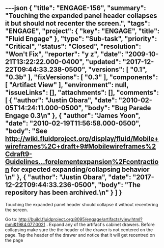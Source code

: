 ---json
{
  "title": "ENGAGE-156",
  "summary": "Touching the expanded panel header collapses it but should not recenter the screen.",
  "tags": "ENGAGE",
  "project": {
    "key": "ENGAGE",
    "title": "Fluid Engage"
  },
  "type": "Sub-task",
  "priority": "Critical",
  "status": "Closed",
  "resolution": "Won't Fix",
  "reporter": "y z",
  "date": "2009-10-21T13:22:22.000-0400",
  "updated": "2017-12-22T09:44:33.238-0500",
  "versions": [
    "0.1",
    "0.3b"
  ],
  "fixVersions": [
    "0.3"
  ],
  "components": [
    "Artifact View"
  ],
  "environment": null,
  "issueLinks": [],
  "attachments": [],
  "comments": [
    {
      "author": "Justin Obara",
      "date": "2010-02-05T14:24:11.000-0500",
      "body": "Bug Parade Engage 0.3\n"
    },
    {
      "author": "James Yoon",
      "date": "2010-02-19T11:56:58.000-0500",
      "body": "See <http://wiki.fluidproject.org/display/fluid/Mobile+wireframes%2C+draft+9#Mobilewireframes%2Cdraft9-Guidelines...forelementexpansion%2Fcontraction> for expected expanding/collapsing behavior&#x20;\n"
    },
    {
      "author": "Justin Obara",
      "date": "2017-12-22T09:44:33.236-0500",
      "body": "The repository has been archived.\n"
    }
  ]
}
---
Touching the expanded panel header should collapse it without recentering the screen.

Go to: <http://build.fluidproject.org:8095/engage/artifacts/view.html?mmi&1984.077.0021> . Expand any of the artifact's cabinet drawers. Before collapsing make sure the the header of the drawer is not centered on the page. Tap the header of the drawer and notice that it will get recentred on the page

        